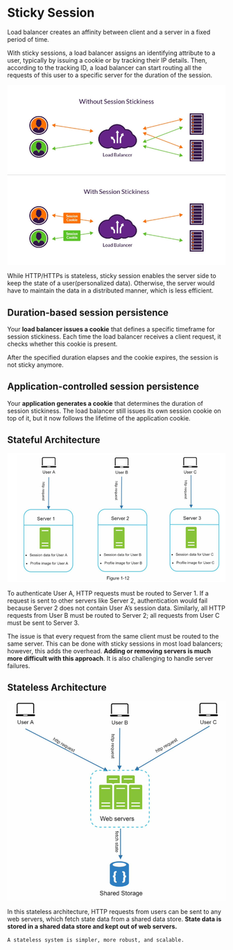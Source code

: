 # Sticky Session

Load balancer creates an affinity between client and a server in a fixed period of time.

With sticky sessions, a load balancer assigns an identifying attribute to a user, typically by issuing a cookie or by tracking 
their IP details. Then, according to the tracking ID, a load balancer can start routing 
all the requests of this user to a specific server for the duration of the session.

![img.png](sticky.png)

While HTTP/HTTPs is stateless, sticky session enables the server side to keep the state of a user(personalized data).
Otherwise, the server would have to maintain the data in a distributed manner, which is less efficient.


## Duration-based session persistence

Your **load balancer issues a cookie** that defines a specific timeframe for session stickiness. 
Each time the load balancer receives a client request, it checks whether this cookie is present.

After the specified duration elapses and the cookie expires, the session is not sticky anymore.

## Application-controlled session persistence

Your **application generates a cookie** that determines the duration of session stickiness.
The load balancer still issues its own session cookie on top of it, but it now follows the 
lifetime of the application cookie.

## Stateful Architecture

![img.png](stateful.png)

To authenticate User A, HTTP requests must be routed to Server 1. 
If a request is sent to other servers like Server 2, authentication would fail because Server 2 does not contain 
User A’s session data. Similarly, all HTTP requests from User B must be routed to Server 2; 
all requests from User C must be sent to Server 3.

The issue is that every request from the same client must be routed to the same server. 
This can be done with sticky sessions in most load balancers; 
however, this adds the overhead. 
**Adding or removing servers is much more difficult with this approach**. 
It is also challenging to handle server failures.

## Stateless Architecture

![img.png](stateless.png)

In this stateless architecture, HTTP requests from users can be sent to any web servers, 
which fetch state data from a shared data store. 
**State data is stored in a shared data store and kept out of web servers.**

```
A stateless system is simpler, more robust, and scalable. 
```
